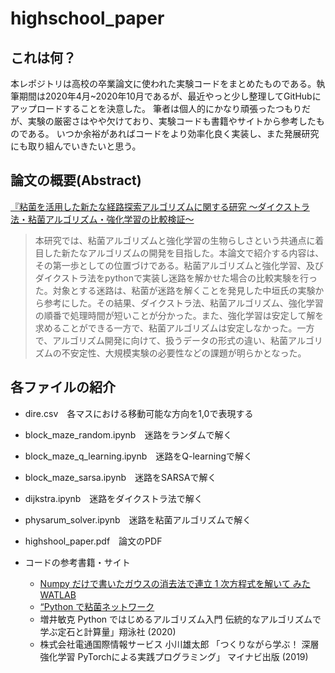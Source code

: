 # highschool_paper

## これは何？
  本レポジトリは高校の卒業論文に使われた実験コードをまとめたものである。執筆期間は2020年4月~2020年10月であるが、最近やっと少し整理してGitHubにアップロードすることを決意した。
  筆者は個人的にかなり頑張ったつもりだが、実験の厳密さはやや欠けており、実験コードも書籍やサイトから参考したものである。
  いつか余裕があればコードをより効率化良く実装し、また発展研究にも取り組んでいきたいと思う。


## 論文の概要(Abstract)
  [『粘菌を活用した新たな経路探索アルゴリズムに関する研究 ～ダイクストラ法・粘菌アルゴリズム・強化学習の比較検証～](https://github.com/bishopfunc/highschool_paper/blob/main/highshool_paper.pdf)
  > 本研究では、粘菌アルゴリズムと強化学習の生物らしさという共通点に着目した新たなアルゴリズムの開発を目指した。本論文で紹介する内容は、その第一歩としての位置づけである。粘菌アルゴリズムと強化学習、及びダイクストラ法をpythonで実装し迷路を解かせた場合の比較実験を行った。対象とする迷路は、粘菌が迷路を解くことを発見した中垣氏の実験から参考にした。その結果、ダイクストラ法、粘菌アルゴリズム、強化学習の順番で処理時間が短いことが分かった。また、強化学習は安定して解を求めることができる一方で、粘菌アルゴリズムは安定しなかった。一方で、アルゴリズム開発に向けて、扱うデータの形式の違い、粘菌アルゴリズムの不安定性、大規模実験の必要性などの課題が明らかとなった。

## 各ファイルの紹介
  - dire.csv　各マスにおける移動可能な方向を1,0で表現する
  - block_maze_random.ipynb　迷路をランダムで解く
  - block_maze_q_learning.ipynb　迷路をQ-learningで解く
  - block_maze_sarsa.ipynb　迷路をSARSAで解く
   
  - dijkstra.ipynb　迷路をダイクストラ法で解く
      
  - physarum_solver.ipynb　迷路を粘菌アルゴリズムで解く
   
  - highshool_paper.pdf　論文のPDF 
  
  - コードの参考書籍・サイト
    - [Numpy だけで書いたガウスの消去法で連立 1 次方程式を解いて みた WATLAB](https://watlab-blog.com/2020/05/01/gaussian-elimination/)
    - [“Python で粘菌ネットワーク](https://qiita.com/STInverSpinel/items/8ced06ea7881613a3e2c)
    -   増井敏克  Python ではじめるアルゴリズム入門 伝統的なアルゴリズムで学ぶ定石と計算量」翔泳社 (2020)
    - 株式会社電通国際情報サービス 小川雄太郎 「つくりながら学ぶ！ 深層強化学習 PyTorchによる実践プログラミング」 マイナビ出版 (2019)

  

  
  
     
 
  
